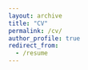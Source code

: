 ```yaml
---
layout: archive
title: "CV"
permalink: /cv/
author_profile: true
redirect_from:
  - /resume
---
```

<!-- If the embedded PDF below does not load, you can download my CV [here](/files/ShiguangDeng_CV.pdf).

<iframe src="/files/ShiguangDeng_CV.pdf" width="100%" height="600" frameborder="no" border="0" marginwidth="0" marginheight="0"></iframe> -->

